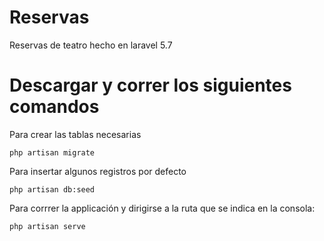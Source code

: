 # Reservas
Reservas de teatro hecho en laravel 5.7 

# Descargar y correr los siguientes comandos

Para crear las tablas necesarias 
```
php artisan migrate
```
Para insertar algunos registros por defecto
```
php artisan db:seed
```
Para corrrer la applicación y dirigirse a la ruta que se indica en la consola:
```
php artisan serve
```
 